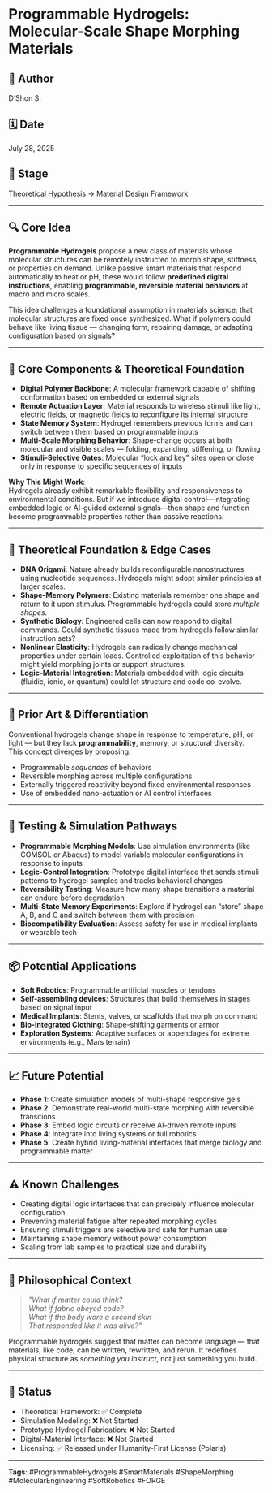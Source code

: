 # Programmable Hydrogels: Molecular-Scale Shape Morphing Materials

## 👤 Author
D’Shon S.

## 🗓️ Date
July 28, 2025

## 🌱 Stage
Theoretical Hypothesis → Material Design Framework

---

## 🔍 Core Idea

**Programmable Hydrogels** propose a new class of materials whose molecular structures can be remotely instructed to morph shape, stiffness, or properties on demand. Unlike passive smart materials that respond automatically to heat or pH, these would follow **predefined digital instructions**, enabling **programmable, reversible material behaviors** at macro and micro scales.

This idea challenges a foundational assumption in materials science: that molecular structures are fixed once synthesized. What if polymers could behave like living tissue — changing form, repairing damage, or adapting configuration based on signals?

---

## 🧱 Core Components & Theoretical Foundation

- **Digital Polymer Backbone**: A molecular framework capable of shifting conformation based on embedded or external signals  
- **Remote Actuation Layer**: Material responds to wireless stimuli like light, electric fields, or magnetic fields to reconfigure its internal structure  
- **State Memory System**: Hydrogel remembers previous forms and can switch between them based on programmable inputs  
- **Multi-Scale Morphing Behavior**: Shape-change occurs at both molecular and visible scales — folding, expanding, stiffening, or flowing  
- **Stimuli-Selective Gates**: Molecular “lock and key” sites open or close only in response to specific sequences of inputs

**Why This Might Work**:  
Hydrogels already exhibit remarkable flexibility and responsiveness to environmental conditions. But if we introduce digital control—integrating embedded logic or AI-guided external signals—then shape and function become programmable properties rather than passive reactions.

---

## 🌌 Theoretical Foundation & Edge Cases

- **DNA Origami**: Nature already builds reconfigurable nanostructures using nucleotide sequences. Hydrogels might adopt similar principles at larger scales.  
- **Shape-Memory Polymers**: Existing materials remember one shape and return to it upon stimulus. Programmable hydrogels could store *multiple shapes*.  
- **Synthetic Biology**: Engineered cells can now respond to digital commands. Could synthetic tissues made from hydrogels follow similar instruction sets?  
- **Nonlinear Elasticity**: Hydrogels can radically change mechanical properties under certain loads. Controlled exploitation of this behavior might yield morphing joints or support structures.  
- **Logic-Material Integration**: Materials embedded with logic circuits (fluidic, ionic, or quantum) could let structure and code co-evolve.

---

## 🔬 Prior Art & Differentiation

Conventional hydrogels change shape in response to temperature, pH, or light — but they lack **programmability**, memory, or structural diversity.  
This concept diverges by proposing:
- Programmable *sequences* of behaviors
- Reversible morphing across multiple configurations
- Externally triggered reactivity beyond fixed environmental responses
- Use of embedded nano-actuation or AI control interfaces

---

## 🧪 Testing & Simulation Pathways

- **Programmable Morphing Models**: Use simulation environments (like COMSOL or Abaqus) to model variable molecular configurations in response to inputs  
- **Logic-Control Integration**: Prototype digital interface that sends stimuli patterns to hydrogel samples and tracks behavioral changes  
- **Reversibility Testing**: Measure how many shape transitions a material can endure before degradation  
- **Multi-State Memory Experiments**: Explore if hydrogel can “store” shape A, B, and C and switch between them with precision  
- **Biocompatibility Evaluation**: Assess safety for use in medical implants or wearable tech

---

## 📦 Potential Applications

- **Soft Robotics**: Programmable artificial muscles or tendons  
- **Self-assembling devices**: Structures that build themselves in stages based on signal input  
- **Medical Implants**: Stents, valves, or scaffolds that morph on command  
- **Bio-integrated Clothing**: Shape-shifting garments or armor  
- **Exploration Systems**: Adaptive surfaces or appendages for extreme environments (e.g., Mars terrain)

---

## 📈 Future Potential

- **Phase 1**: Create simulation models of multi-shape responsive gels  
- **Phase 2**: Demonstrate real-world multi-state morphing with reversible transitions  
- **Phase 3**: Embed logic circuits or receive AI-driven remote inputs  
- **Phase 4**: Integrate into living systems or full robotics  
- **Phase 5**: Create hybrid living-material interfaces that merge biology and programmable matter

---

## ⚠️ Known Challenges

- Creating digital logic interfaces that can precisely influence molecular configuration  
- Preventing material fatigue after repeated morphing cycles  
- Ensuring stimuli triggers are selective and safe for human use  
- Maintaining shape memory without power consumption  
- Scaling from lab samples to practical size and durability

---

## 💭 Philosophical Context

> *"What if matter could think?  
> What if fabric obeyed code?  
> What if the body wore a second skin  
> That responded like it was alive?"*

Programmable hydrogels suggest that matter can become language — that materials, like code, can be written, rewritten, and rerun. It redefines physical structure as *something you instruct*, not just something you build.

---

## 🔗 Status

- Theoretical Framework: ✅ Complete  
- Simulation Modeling: ❌ Not Started  
- Prototype Hydrogel Fabrication: ❌ Not Started  
- Digital-Material Interface: ❌ Not Started  
- Licensing: ✅ Released under Humanity-First License (Polaris)

---

**Tags**: #ProgrammableHydrogels #SmartMaterials #ShapeMorphing #MolecularEngineering #SoftRobotics #FORGE
